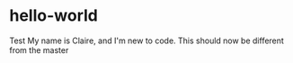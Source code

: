 # hello-world
Test
My name is Claire, and I'm new to code. 
This should now be different from the master
